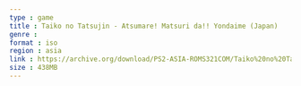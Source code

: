 ```yaml
---
type : game
title : Taiko no Tatsujin - Atsumare! Matsuri da!! Yondaime (Japan)
genre : 
format : iso
region : asia
link : https://archive.org/download/PS2-ASIA-ROMS321COM/Taiko%20no%20Tatsujin%20-%20Atsumare%21%20Matsuri%20da%21%21%20Yondaime%20%28Japan%29.7z
size : 438MB
---
```

